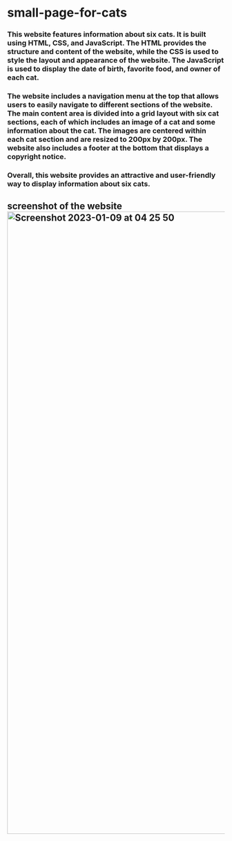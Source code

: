 # small-page-for-cats

### This website features information about six cats. It is built using HTML, CSS, and JavaScript. The HTML provides the structure and content of the website, while the CSS is used to style the layout and appearance of the website. The JavaScript is used to display the date of birth, favorite food, and owner of each cat.

### The website includes a navigation menu at the top that allows users to easily navigate to different sections of the website. The main content area is divided into a grid layout with six cat sections, each of which includes an image of a cat and some information about the cat. The images are centered within each cat section and are resized to 200px by 200px. The website also includes a footer at the bottom that displays a copyright notice.

### Overall, this website provides an attractive and user-friendly way to display information about six cats. 

## screenshot of the website <img width="1440" alt="Screenshot 2023-01-09 at 04 25 50" src="https://user-images.githubusercontent.com/102771343/211240987-b8444a95-0a54-4c87-b038-eb6dae929d38.png">